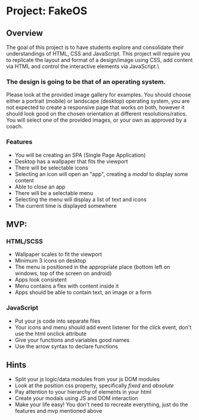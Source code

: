 # Project: FakeOS

## Overview

The goal of this project is to have students explore and consolidate their understandings of HTML, CSS and JavaScript.
This project will require you to replicate the layout and format of a design/image using CSS, add content via HTML and control the interactive elements via JavaScript.\

### The design is going to be that of an operating system.

Please look at the provided image gallery for examples.
You should choose either a portrait (mobile) or landscape (desktop) operating system, you are not expected to create a responsive page that works on both, however it should look good on the chosen orientation at different resolutions/ratios.
You will select one of the provided images, or your own as approved by a coach.

### Features

-   You will be creating an SPA (Single Page Application)
-   Desktop has a wallpaper that fits the viewport
-   There will be selectable icons
-   Selecting an icon will open an "app", creating a _modal_ to display some content
-   Able to close an app
-   There will be a selectable menu
-   Selecting the menu will display a list of text and icons
-   The current time is displayed somewhere

## MVP:

### HTML/SCSS

-   Wallpaper scales to fit the viewport
-   Minimum 3 icons on desktop
-   The menu is positioned in the appropriate place (bottom left on windows, top of the screen on android)
-   Apps look consistent
-   Menu contains a flex with content inside it
-   Apps should be able to contain text, an image or a form

### JavaScript

-   Put your js code into separate files
-   Your icons and menu should add event listener for the click event, don't use the html onclick attribute
-   Give your functions and variables good names
-   Use the arrow syntax to declare functions

## Hints

-   Split your js logic/data modules from your js DOM modules
-   Look at the position css property, specifically _fixed_ and _absolute_
-   Pay attention to your hierarchy of elements in your html
-   Create your modals using JS and DOM interaction
-   Make your life easy! You don't need to recreate everything, just do the features and mvp mentioned above
